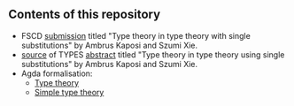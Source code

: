 ## Contents of this repository

* FSCD [submission](https://raw.githubusercontent.com/szumixie/single-subst/main/fscd/p.pdf) titled "Type theory in type theory with single substitutions" by Ambrus Kaposi and Szumi Xie.
* [source](types_2024/abstract.tex) of TYPES [abstract](https://types2024.itu.dk/abstracts.pdf#page=80) titled "Type theory in type theory using single substitutions" by Ambrus Kaposi and Szumi Xie.
* Agda formalisation:
    * [Type theory](https://szumixie.github.io/single-subst/TT.index.html)
    * [Simple type theory](https://szumixie.github.io/single-subst/STT.index.html)

